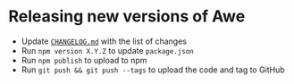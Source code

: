 # Releasing new versions of Awe

- Update [`CHANGELOG.md`](../CHANGELOG.md) with the list of changes
- Run `npm version X.Y.Z` to update `package.json`
- Run `npm publish` to upload to npm
- Run `git push && git push --tags` to upload the code and tag to GitHub
